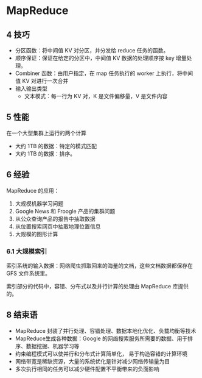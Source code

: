 # MapReduce

## 4 技巧

- 分区函数：将中间值 KV 对分区，并分发给 reduce 任务的函数。
- 顺序保证：保证在给定的分区中，中间值 KV 数据的处理顺序按 key 增量处理。
- Combiner 函数：由用户指定，在 map 任务执行的 worker 上执行，将中间值 KV 对进行一次合并
- 输入输出类型
  - 文本模式：每一行为 KV 对，K 是文件偏移量，V 是文件内容

## 5 性能

在一个大型集群上运行的两个计算

- 大约 1TB 的数据：特定的模式匹配
- 大约 1TB 的数据：排序。

## 6 经验

MapReduce 的应用：

1. 大规模机器学习问题
2. Google News 和 Froogle 产品的集群问题
3. 从公众查询产品的报告中抽取数据
4. 从位置搜索网页中抽取地理位置信息
5. 大规模的图形计算

### 6.1 大规模索引

索引系统的输入数据：网络爬虫抓取回来的海量的文档，这些文档数据都保存在 GFS 文件系统里。

索引部分的代码中，容错、分布式以及并行计算的处理由 MapReduce 库提供的。

## 8 结束语

- MapReduce 封装了并行处理、容错处理、数据本地化优化、负载均衡等技术
- MapReduce生成各种数据：Google 的网络搜索服务所需要的数据、用于排序、数据挖掘、机器学习等
- 约束编程模式可以使并行和分布式计算简单化， 易于构造容错的计算环境
- 网络带宽是稀缺资源，大量的系统优化是针对减少网络传输量为目
- 多次执行相同的任务可以减少硬件配置不平衡带来的负面影响





